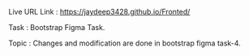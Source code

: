 Live URL Link : https://jaydeep3428.github.io/Fronted/

Task : Bootstrap Figma Task.

Topic : Changes and modification are done in bootstrap figma task-4.
